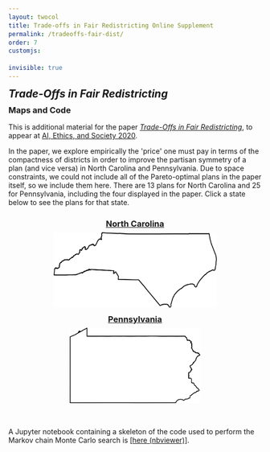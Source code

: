 ```yaml
---
layout: twocol
title: Trade-offs in Fair Redistricting Online Supplement
permalink: /tradeoffs-fair-dist/
order: 7
customjs: 

invisible: true
---
```



<style>

</style>



<h2 style="margin-bottom: 7px; margin-top:10px" ><i>Trade-Offs in Fair Redistricting</i></h2>
<h3 style="margin-bottom: 15px; margin-top:10px; " >Maps and Code</h3>


This is additional material for the paper [*Trade-Offs in Fair Redistricting*](../assets/papers/tradeoffs-fair-redist.pdf), to appear at [AI, Ethics, and Society 2020](https://aies-conference.com).   


In the paper, we explore empirically the 'price' one must pay in terms of the compactness of districts in order to improve the partisan 
symmetry of a plan (and vice versa) in North Carolina and Pennsylvania.  Due to space constraints, we could not include all 
of the Pareto-optimal plans in the paper itself, so we include them here.  There are 13 plans for North Carolina and 25 
for Pennsylvania, including the four displayed in the paper.  Click a state below to see the plans for that state.

<div style="text-align: center">
<div style="display: inline-block; text-align: center; width:325px">
<a href="nc-maps"> 
    <h3 style="margin-bottom: 7px; margin-top:10px; " >North Carolina</h3>
    <img border="0" alt="North Carolina" src="/assets/images/nc_outline.png" height="150">
</a>
</div>


<div style="display: inline-block; text-align: center; width:325px">
<a href="pa-maps">
    <h3 style="margin-bottom: 7px; margin-top:10px; " >Pennsylvania</h3>
    <img border="0" alt="Pennsylvania" src="/assets/images/pa_outline.png" height="150">
</a>
</div>

</div>  
  

&nbsp;    

  
A Jupyter notebook containing a skeleton of the code used to perform the Markov chain Monte Carlo search is [[here (nbviewer)]](https://nbviewer.jupyter.org/github/zschutzman/zschutzman.github.io/blob/master/tradeoffs-fair-dist/tradeoffs-skeleton.ipynb).





